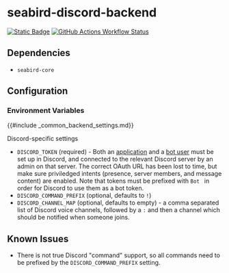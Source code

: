 # seabird-discord-backend

[![Static Badge](https://img.shields.io/badge/repository-blue?logo=git&label=%20&labelColor=grey&color=blue)](https://github.com/seabird-chat/seabird-discord-backend)
[![GitHub Actions Workflow Status](https://img.shields.io/github/actions/workflow/status/seabird-chat/seabird-core/docker-publish.yml)](https://github.com/seabird-chat/seabird-discord-backend/actions/workflows/docker-publish.yml)

## Dependencies

- `seabird-core`

## Configuration

### Environment Variables

{{#include _common_backend_settings.md}}

Discord-specific settings

- `DISCORD_TOKEN` (required) - Both an
  [application](https://discord.com/developers/docs/quick-start/getting-started)
  and a [bot user](https://discord.com/developers/docs/topics/oauth2#bot-users)
  must be set up in Discord, and connected to the relevant Discord server by an
  admin on that server. The correct OAuth URL has been lost to time, but make
  sure priviledged intents (presence, server members, and message content) are
  enabled. Note that tokens must be prefixed with `Bot ` in order for Discord to
  use them as a bot token.
- `DISCORD_COMMAND_PREFIX` (optional, defaults to `!`)
- `DISCORD_CHANNEL_MAP` (optional, defaults to empty) - a comma separated list
  of Discord voice channels, followed by a `:` and then a channel which should
  be notified when someone joins.

## Known Issues

- There is not true Discord "command" support, so all commands need to be
  prefixed by the `DISCORD_COMMAND_PREFIX` setting.
